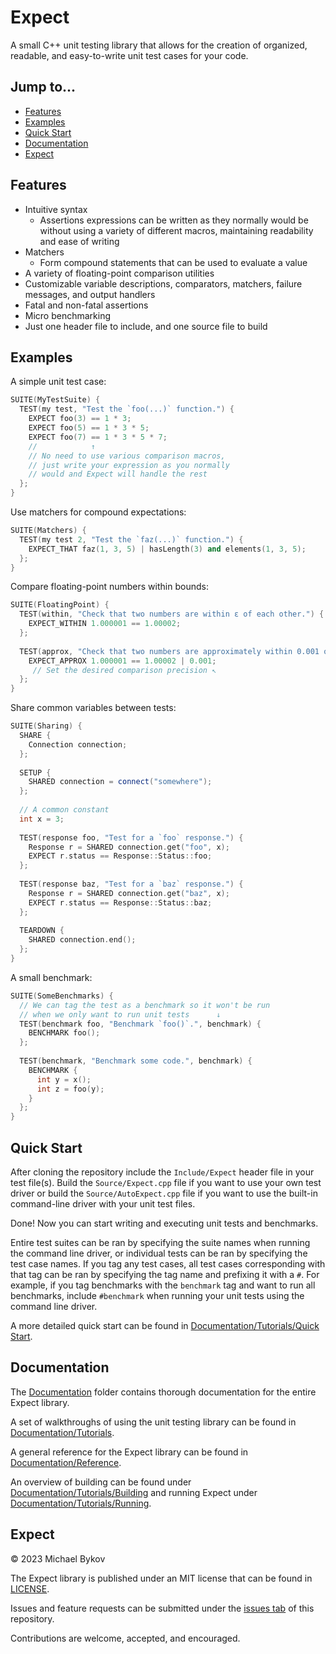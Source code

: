 # Expect

A small C++ unit testing library that allows for the creation of organized,
readable, and easy-to-write unit test cases for your code.

## Jump to...
- [Features](#Features)
- [Examples](#Examples)
- [Quick Start](#Quick-Start)
- [Documentation](#Documentation)
- [Expect](#Expect)

## Features

- Intuitive syntax
  - Assertions expressions can be written as they normally would be without using a variety of different macros, maintaining readability and ease of writing
- Matchers
  - Form compound statements that can be used to evaluate a value
- A variety of floating-point comparison utilities
- Customizable variable descriptions, comparators, matchers, failure messages, and output handlers
- Fatal and non-fatal assertions
- Micro benchmarking
- Just one header file to include, and one source file to build


## Examples

A simple unit test case:
``` C++
SUITE(MyTestSuite) {
  TEST(my test, "Test the `foo(...)` function.") {
    EXPECT foo(3) == 1 * 3;
    EXPECT foo(5) == 1 * 3 * 5;
    EXPECT foo(7) == 1 * 3 * 5 * 7;
    //            ↑
    // No need to use various comparison macros,
    // just write your expression as you normally
    // would and Expect will handle the rest
  };
}
```

Use matchers for compound expectations:
``` C++
SUITE(Matchers) {
  TEST(my test 2, "Test the `faz(...)` function.") {
    EXPECT_THAT faz(1, 3, 5) | hasLength(3) and elements(1, 3, 5);
  };
}
```

Compare floating-point numbers within bounds:
``` C++
SUITE(FloatingPoint) {
  TEST(within, "Check that two numbers are within ε of each other.") {
    EXPECT_WITHIN 1.000001 == 1.00002;
  };
  
  TEST(approx, "Check that two numbers are approximately within 0.001 of each other.") {
    EXPECT_APPROX 1.000001 == 1.00002 | 0.001;
     // Set the desired comparison precision ↖︎
  };
}
```

Share common variables between tests:
``` C++
SUITE(Sharing) {
  SHARE {
    Connection connection;
  };
  
  SETUP {
    SHARED connection = connect("somewhere");
  };
  
  // A common constant
  int x = 3;
  
  TEST(response foo, "Test for a `foo` response.") {
    Response r = SHARED connection.get("foo", x);
    EXPECT r.status == Response::Status::foo;
  };
  
  TEST(response baz, "Test for a `baz` response.") {
    Response r = SHARED connection.get("baz", x);
    EXPECT r.status == Response::Status::baz;
  };
  
  TEARDOWN {
    SHARED connection.end();
  };
}
```

A small benchmark:
``` C++
SUITE(SomeBenchmarks) {
  // We can tag the test as a benchmark so it won't be run
  // when we only want to run unit tests      ↓
  TEST(benchmark foo, "Benchmark `foo()`.", benchmark) {
    BENCHMARK foo();
  };
  
  TEST(benchmark, "Benchmark some code.", benchmark) {
    BENCHMARK {
      int y = x();
      int z = foo(y);
    }
  };
}
```

## Quick Start

After cloning the repository include the `Include/Expect` header file in your test file(s).
Build the `Source/Expect.cpp` file if you want to use your own test driver or build the `Source/AutoExpect.cpp` file if you want to use the built-in command-line driver with your unit test files.

Done!
Now you can start writing and executing unit tests and benchmarks.

Entire test suites can be ran by specifying the suite names when running the command line driver, or individual tests can be ran by specifying the test case names.
If you tag any test cases, all test cases corresponding with that tag can be ran by specifying the tag name and prefixing it with a `#`.
For example, if you tag benchmarks with the `benchmark` tag and want to run all benchmarks, include `#benchmark` when running your unit tests using the command line driver.

A more detailed quick start can be found in [Documentation/Tutorials/Quick Start](Documentation/Tutorials/Quick-Start.md).

## Documentation

The [Documentation](Documentation) folder contains thorough documentation for the entire Expect library.

A set of walkthroughs of using the unit testing library can be found in [Documentation/Tutorials](Documentation/Tutorials).

A general reference for the Expect library can be found in [Documentation/Reference](Documentation/Reference).

An overview of building can be found under [Documentation/Tutorials/Building](Documentation/Tutorials/Building.md) and running Expect under [Documentation/Tutorials/Running](Documentation/Tutorials/Running.md).

## Expect

© 2023 Michael Bykov

The Expect library is published under an MIT license that can be found in [LICENSE](LICENSE).

Issues and feature requests can be submitted under the [issues tab](https://github.com/MichaelBykov/Expect/issues) of this repository.

Contributions are welcome, accepted, and encouraged.
